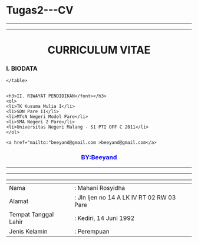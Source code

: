 Tugas2---CV
===========

<!DOCTYPE html>

<html>

<head>

 <link rel="stylesheet" href="style1.css" />

</head> 

  
  <body background="fresh.jpg"/>

  <hr line color="blue"/>
  
  <hr line color="pink"/>

  <h1 align="center" font-color: "blue">CURRICULUM VITAE</h1>
  <h3>I. BIODATA </h3>
  <table>
		<thead>
		<tr>
		<th></th>
		<th></th>
		</tr>
		</thead>
		<tbody>
			<tr>
				<td>Nama</td>
				<td>: Mahani Rosyidha</td>
			</tr>
			<tr>
				<td>Alamat</td>
				<td>: Jln Ijen no 14 A LK IV RT 02 RW 03 Pare</td>
			</tr>
			<tr>
				<td>Tempat Tanggal Lahir</td>
				<td>: Kediri, 14 Juni 1992</td>
			</tr>
			<tr>
				<td>Jenis Kelamin</td>
				<td>: Perempuan</td>
			</tr>
			
	</table>	
		
 	
	<h3>II. RIWAYAT PENDIDIKAN</font></h3>
	<ol>
	<li>TK Kusuma Mulia I</li>
	<li>SDN Pare II</li>
	<li>MTsN Negeri Model Pare</li>
	<li>SMA Negeri 2 Pare</li>
	<li>Universitas Negeri Malang - S1 PTI OFF C 2011</li>
	</ol>
	
	<a href="mailto:"beeyand@gmail.com >beeyand@gmail.com</a>
  <h3 align="center">
  <font color="blue">BY:Beeyand</font><br/>

  <hr line color="pink"/>

  <hr line color="blue"/>
  

  <font color="blue">

<body>

</html>



  
